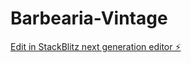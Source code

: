 # Barbearia-Vintage

[Edit in StackBlitz next generation editor ⚡️]([https://stackblitz.com/~/github.com/LTDSXD/Barbearia-Vintage](https://barbearia-vintage-pi.vercel.app/))
